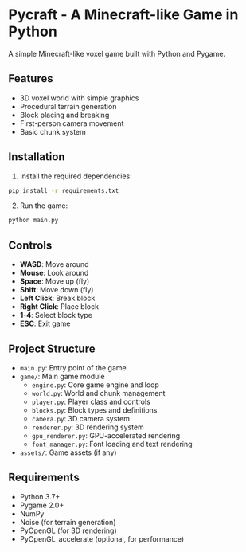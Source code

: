 # Pycraft - A Minecraft-like Game in Python

A simple Minecraft-like voxel game built with Python and Pygame.

## Features

- 3D voxel world with simple graphics
- Procedural terrain generation
- Block placing and breaking
- First-person camera movement
- Basic chunk system

## Installation

1. Install the required dependencies:
```bash
pip install -r requirements.txt
```

2. Run the game:
```bash
python main.py
```

## Controls

- **WASD**: Move around
- **Mouse**: Look around
- **Space**: Move up (fly)
- **Shift**: Move down (fly)
- **Left Click**: Break block
- **Right Click**: Place block
- **1-4**: Select block type
- **ESC**: Exit game

## Project Structure

- `main.py`: Entry point of the game
- `game/`: Main game module
  - `engine.py`: Core game engine and loop
  - `world.py`: World and chunk management
  - `player.py`: Player class and controls
  - `blocks.py`: Block types and definitions
  - `camera.py`: 3D camera system
  - `renderer.py`: 3D rendering system
  - `gpu_renderer.py`: GPU-accelerated rendering
  - `font_manager.py`: Font loading and text rendering
- `assets/`: Game assets (if any)

## Requirements

- Python 3.7+
- Pygame 2.0+
- NumPy
- Noise (for terrain generation)
- PyOpenGL (for 3D rendering)
- PyOpenGL_accelerate (optional, for performance)